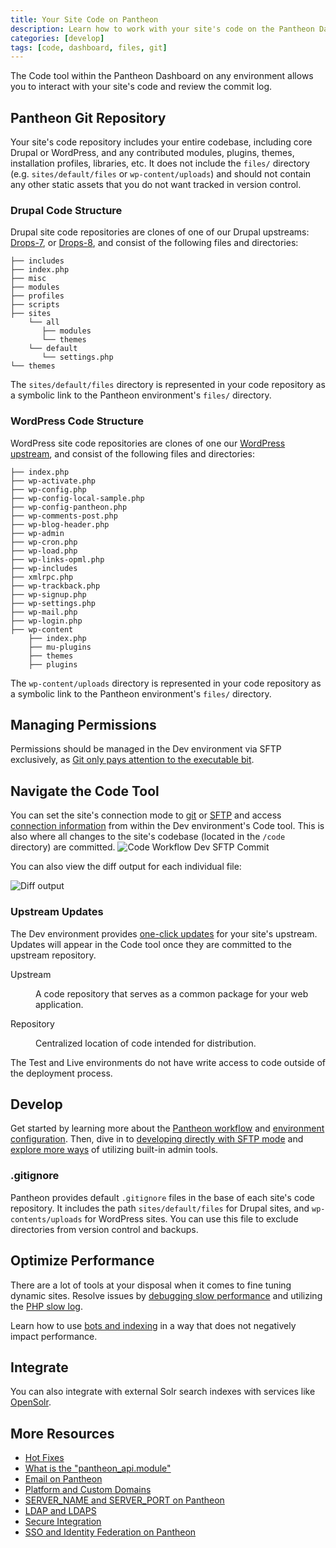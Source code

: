 ```yaml
---
title: Your Site Code on Pantheon
description: Learn how to work with your site's code on the Pantheon Dashboard.
categories: [develop]
tags: [code, dashboard, files, git]
---
```

The Code tool within the Pantheon Dashboard on any environment allows you to interact with your site's code and review the commit log.

## Pantheon Git Repository

Your site's code repository includes your entire codebase, including core Drupal or WordPress, and any contributed modules, plugins, themes, installation profiles, libraries, etc. It does not include the `files/` directory (e.g. `sites/default/files` or `wp-content/uploads`) and should not contain any other static assets that you do not want tracked in version control.

### Drupal Code Structure

Drupal site code repositories are clones of one of our Drupal upstreams: [Drops-7](https://github.com/pantheon-systems/drops-7), or [Drops-8](https://github.com/pantheon-systems/drops-8), and consist of the following files and directories:

    ├── includes
    ├── index.php
    ├── misc
    ├── modules
    ├── profiles
    ├── scripts
    ├── sites
        └── all
           ├── modules
           └── themes
        └── default
           └── settings.php
    └── themes


<Alert title="Note" type="info">

The `sites/default/files` directory is represented in your code repository as a symbolic link to the Pantheon environment's `files/` directory.

</Alert>

### WordPress Code Structure

WordPress site code repositories are clones of one our [WordPress upstream](https://github.com/pantheon-systems/wordpress), and consist of the following files and directories:

```none
├── index.php
├── wp-activate.php
├── wp-config.php
├── wp-config-local-sample.php
├── wp-config-pantheon.php
├── wp-comments-post.php
├── wp-blog-header.php
├── wp-admin
├── wp-cron.php
├── wp-load.php
├── wp-links-opml.php
├── wp-includes
├── xmlrpc.php
├── wp-trackback.php
├── wp-signup.php
├── wp-settings.php
├── wp-mail.php
├── wp-login.php
├── wp-content
    ├── index.php
    ├── mu-plugins
    ├── themes
    ├── plugins
```

<Alert title="Note" type="info">

The `wp-content/uploads` directory is represented in your code repository as a symbolic link to the Pantheon environment's `files/` directory.

</Alert>

## Managing Permissions

Permissions should be managed in the Dev environment via SFTP exclusively, as [Git only pays attention to the executable bit](https://git-scm.com/docs/user-manual.html).

## Navigate the Code Tool

You can set the site's connection mode to [git](/guides/git/git-config) or [SFTP](/sftp) and access [connection information](/sftp#sftp-connection-information) from within the Dev environment's Code tool. This is also where all changes to the site's codebase (located in the `/code` directory) are committed.
![Code Workflow Dev SFTP Commit](../images/dashboard/interface-dev-code-sftp-commit.png)

You can also view the diff output for each individual file:

![Diff output](../images/dashboard/diff-screen.png)

### Upstream Updates
The Dev environment provides [one-click updates](/core-updates) for your site's upstream. Updates will appear in the Code tool once they are committed to the upstream repository.

  <dl>

  <dt>Upstream</dt>

  <dd>

  A code repository that serves as a common package for your web application.

  </dd>

  <dt>Repository</dt>

  <dd>

  Centralized location of code intended for distribution.

  </dd>

  </dl>

<Alert title="Note" type="info">

The Test and Live environments do not have write access to code outside of the deployment process.

</Alert>

## Develop

Get started by learning more about the [Pantheon workflow](/pantheon-workflow) and [environment configuration](/guides/environment-configuration/read-environment-config). Then, dive in to [developing directly with SFTP mode](/sftp) and [explore more ways](/cms-admin) of utilizing built-in admin tools.

### .gitignore

Pantheon provides default `.gitignore` files in the base of each site's code repository. It includes the path `sites/default/files` for Drupal sites, and `wp-contents/uploads` for WordPress sites. You can use this file to exclude directories from version control and backups.

## Optimize Performance

There are a lot of tools at your disposal when it comes to fine tuning dynamic sites. Resolve issues by [debugging slow performance](/debug-slow-performance) and utilizing the [PHP slow log](/php-slow-log).

Learn how to use [bots and indexing](/bots-and-indexing) in a way that does not negatively impact performance. 

## Integrate 

You can also integrate with external Solr search indexes with services like [OpenSolr](/opensolr).

## More Resources

- [Hot Fixes](/hotfixes)
- [What is the "pantheon_api.module"](/modules#pantheon-module-drupal-7)
- [Email on Pantheon](/email)
- [Platform and Custom Domains](/domains)
- [SERVER_NAME and SERVER_PORT on Pantheon](/server_name-and-server_port)
- [LDAP and LDAPS](/ldap-and-ldaps)
- [Secure Integration](/guides/secure-development/secure-integration)
- [SSO and Identity Federation on Pantheon](/sso)
